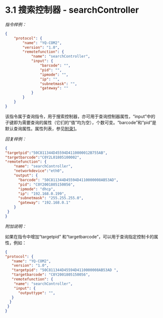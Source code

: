 # 3.1     搜索控制器 - searchController

 *指令样例：*

```json
{
	"protocol": {
		"name": "YQ-COM2",
		"version": "1.0",
		"remotefunction": {
			"name": "searchController",
			"input": {
				"barcode": "",
				"pid": "",
				"ipmode": "",
				"ip": "",
				"subnetmask": "",
				"gateway": ""
			}
        }
	}
}
```

该指令属于查询指令，用于搜索控制器，亦可用于查询控制器属性，“input”中的子键即为需要查询的属性（它们的“值”均为空），个数可变。“barcode”和“pid”是默认查询属性。属性列表，参见[附录1](Appendix1.md)。

 *回复样例：*

```json
{
"targetpid":"50C811344D45594D4110000012B755AB",
"targetbarcode":"C0Y2L01805100002",
"remotefunction": {
    "name": "searchController",
    "networkdevice":"eth0",
    "output": {
      "barcode": "50C811344D45594D4110000008AB53AD",
      "pid": "C0Y2001805150056",
      "ipmode": "dhcp",
      "ip": "192.168.0.199",
      "subnetmask": "255.255.255.0",
      "gateway": "192.168.0.1"
    }
 }
}
```

 *附加说明：*

如果在指令中增加“targetpid” 和“targetbarcode”，可以用于查询指定控制卡的属性，例如：

```json
{
"protocol": {
   "name": "YQ-COM2",
   "version": "1.0",
   "targetpid": "50C811344D45594D4110000008AB53AD ",
   "targetbarcode": "C0Y2001805150056",
   "remotefunction": {
    "name": "searchController",
    "input": {
      "outputtype": "",
   }
  }
 }
}
```

 

 